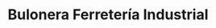 ---
title: "Bulonera Ferretería Industrial"
url: /moron/bulonera-ferreteria-industrial/
shop: hardware
---